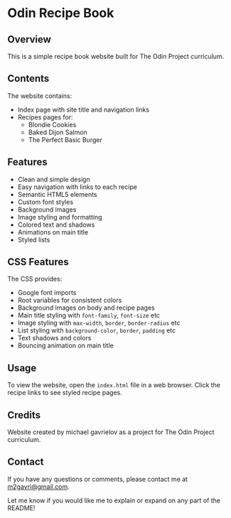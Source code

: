 # Odin Recipe Book

## Overview

This is a simple recipe book website built for The Odin Project curriculum.

## Contents 

The website contains:

- Index page with site title and navigation links
- Recipes pages for:
  - Blondie Cookies
  - Baked Dijon Salmon
  - The Perfect Basic Burger

## Features

- Clean and simple design
- Easy navigation with links to each recipe
- Semantic HTML5 elements
- Custom font styles
- Background images
- Image styling and formatting
- Colored text and shadows 
- Animations on main title
- Styled lists

## CSS Features

The CSS provides:

- Google font imports
- Root variables for consistent colors
- Background images on body and recipe pages
- Main title styling with `font-family`, `font-size` etc
- Image styling with `max-width`, `border`, `border-radius` etc 
- List styling with `background-color`, `border`, `padding` etc
- Text shadows and colors
- Bouncing animation on main title

## Usage

To view the website, open the `index.html` file in a web browser. Click the recipe links to see styled recipe pages.

## Credits

Website created by michael gavrielov as a project for The Odin Project curriculum.

## Contact

If you have any questions or comments, please contact me at m2gavri@gmail.com.

Let me know if you would like me to explain or expand on any part of the README!
